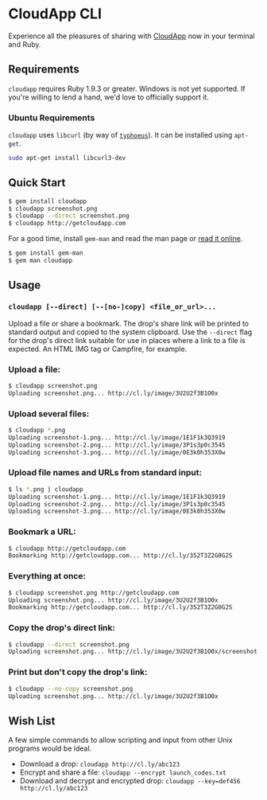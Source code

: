 # CloudApp CLI

Experience all the pleasures of sharing with [CloudApp][] now in your terminal
and Ruby.

[cloudapp]: http://getcloudapp.com


## Requirements

`cloudapp` requires Ruby 1.9.3 or greater. Windows is not yet supported. If
you're willing to lend a hand, we'd love to officially support it.

### Ubuntu Requirements

`cloudapp` uses `libcurl` (by way of [`typhoeus`][typhoeus]). It can be
installed using `apt-get`.

``` bash
sudo apt-get install libcurl3-dev
```

[typhoeus]: https://github.com/typhoeus/typhoeus

## Quick Start

``` bash
$ gem install cloudapp
$ cloudapp screenshot.png
$ cloudapp --direct screenshot.png
$ cloudapp http://getcloudapp.com
```

For a good time, install `gem-man` and read the man page or
[read it online][man].

[man]: http://cloudapp.github.com/cloudapp.rb

``` bash
$ gem install gem-man
$ gem man cloudapp
```

## Usage

### `cloudapp [--direct] [--[no-]copy] <file_or_url>...`

Upload a file or share a bookmark. The drop's share link will be printed to
standard output and copied to the system clipboard. Use the `--direct` flag
for the drop's direct link suitable for use in places where a link to a file
is expected. An HTML IMG tag or Campfire, for example.

### Upload a file:

``` bash
$ cloudapp screenshot.png
Uploading screenshot.png... http://cl.ly/image/3U2U2f3B1O0x
```

### Upload several files:

``` bash
$ cloudapp *.png
Uploading screenshot-1.png... http://cl.ly/image/1E1F1k3Q3919
Uploading screenshot-2.png... http://cl.ly/image/3P1s3p0c3545
Uploading screenshot-3.png... http://cl.ly/image/0E3k0h353X0w
```

### Upload file names and URLs from standard input:

``` bash
$ ls *.png | cloudapp
Uploading screenshot-1.png... http://cl.ly/image/1E1F1k3Q3919
Uploading screenshot-2.png... http://cl.ly/image/3P1s3p0c3545
Uploading screenshot-3.png... http://cl.ly/image/0E3k0h353X0w
```

### Bookmark a URL:

``` bash
$ cloudapp http://getcloudapp.com
Bookmarking http://getcloudapp.com... http://cl.ly/352T3Z2G0G2S
```

### Everything at once:

``` bash
$ cloudapp screenshot.png http://getcloudapp.com
Uploading screenshot.png... http://cl.ly/image/3U2U2f3B1O0x
Bookmarking http://getcloudapp.com... http://cl.ly/352T3Z2G0G2S
```

### Copy the drop's direct link:

``` bash
$ cloudapp --direct screenshot.png
Uploading screenshot.png... http://cl.ly/image/3U2U2f3B1O0x/screenshot.png
```

### Print but don't copy the drop's link:

``` bash
$ cloudapp --no-copy screenshot.png
Uploading screenshot.png... http://cl.ly/image/3U2U2f3B1O0x
```


## Wish List

A few simple commands to allow scripting and input from other Unix programs
would be ideal.

 - Download a drop: `cloudapp http://cl.ly/abc123`
 - Encrypt and share a file: `cloudapp --encrypt launch_codes.txt`
 - Download and decrypt and encrypted drop: `cloudapp --key=def456 http://cl.ly/abc123`
